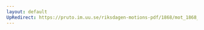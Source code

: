 ```yaml
---
layout: default
UpRedirect: https://pruto.im.uu.se/riksdagen-motions-pdf/1868/mot_1868__ak__174/mot_1868__ak__174-002.pdf
---
```

